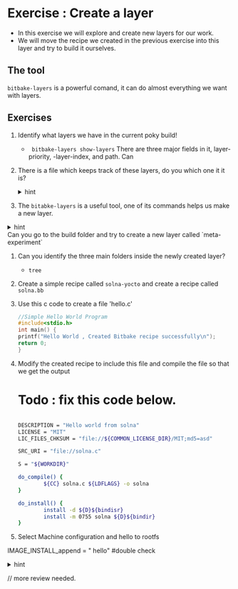 # Exercise : Create a layer
* In this exercise we will explore and create new layers for our work.
* We will move the recipe we created in the previous exercise into this layer and try to build it ourselves.

## The tool
`bitbake-layers` is a powerful comand, it can do almost everything we want with layers.

## Exercises
1. Identify what layers we have in the current poky build!
    - ` bitbake-layers show-layers`
There are three major fields in it, layer-priority, -layer-index, and path. Can

1. There is a file which keeps track of these layers, do you which one it it is?

    <details>

    <summary>hint</summary>
    
    `bblayers.conf`

    </details>

1. The `bitabke-layers` is a useful tool, one of its commands helps us make a new layer.

<details>

<summary>hint</summary>
Its help documentation gives us an hint 

</details>
Can you go to the build folder and try to create a new layer called `meta-experiment`


1. Can you identify the three main folders inside the newly created layer?

   - `tree`

1. Create a simple recipe called `solna-yocto` and create a recipe called `solna.bb`

1. Use this c code to create a file 'hello.c'
    ```c
    //Simple Hello World Program 
    #include<stdio.h>
    int main() { 
    printf("Hello World , Created Bitbake recipe successfully\n"); 
    return 0;
    }

    ```

1. Modify the created recipe to include this file and compile the file so that we get the output

    # Todo : fix this code below.
    ```sh

    DESCRIPTION = "Hello world from solna"
    LICENSE = "MIT"
    LIC_FILES_CHKSUM = "file://${COMMON_LICENSE_DIR}/MIT;md5=asd"

    SRC_URI = "file://solna.c"

    S = "${WORKDIR}"

    do_compile() {
            ${CC} solna.c ${LDFLAGS} -o solna
    }

    do_install() {
            install -d ${D}${bindisr}
            install -m 0755 solna ${D}${bindir}
    }

    ```

1. Select Machine configuration and hello to rootfs

IMAGE_INSTALL_append = " hello" #double check


<details>

<summary>hint</summary>

`bitbake-layers create-layer ../meta-experiments`

</details>

// more review needed.